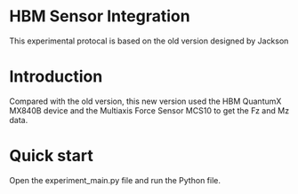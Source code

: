 # HBM Sensor Integration

This experimental protocal is based on the old version designed by Jackson

# Introduction

Compared with the old version, this new version used the HBM QuantumX MX840B device and the Multiaxis Force Sensor MCS10 to get the Fz and Mz data.

# Quick start

Open the experiment_main.py file and run the Python file.
